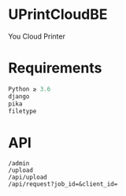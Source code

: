 # UPrintCloudBE

You Cloud Printer

# Requirements

```python
Python ≥ 3.6
django
pika
filetype
```

# API


```
/admin
/upload
/api/upload
/api/request?job_id=&client_id=
```

